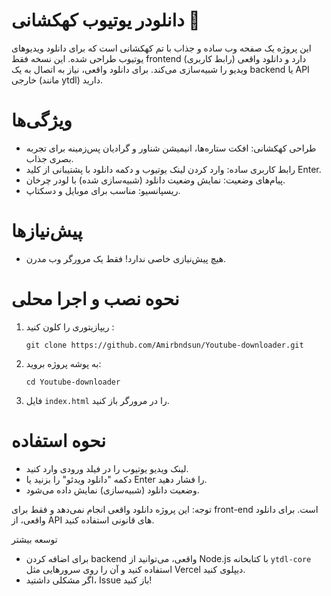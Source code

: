 # دانلودر یوتیوب کهکشانی 🚀

 این پروژه یک صفحه وب ساده و جذاب با تم کهکشانی است که برای دانلود ویدیوهای یوتیوب طراحی شده. این نسخه فقط frontend (رابط کاربری) دارد و دانلود واقعی ویدیو را شبیه‌سازی می‌کند. برای دانلود واقعی، نیاز به اتصال به یک backend یا API خارجی (مانند ytdl) دارید.

# ویژگی‌ها
- طراحی کهکشانی: افکت ستاره‌ها، انیمیشن شناور و گرادیان پس‌زمینه برای تجربه بصری جذاب.
- رابط کاربری ساده: وارد کردن لینک یوتیوب و دکمه دانلود با پشتیبانی از کلید Enter.
- پیام‌های وضعیت: نمایش وضعیت دانلود (شبیه‌سازی شده) با لودر چرخان.
- ریسپانسیو: مناسب برای موبایل و دسکتاپ.

# پیش‌نیازها
- هیچ پیش‌نیازی خاصی ندارد! فقط یک مرورگر وب مدرن.

# نحوه نصب و اجرا محلی
1. ریپازیتوری را کلون کنید :
   ```
   git clone https://github.com/Amirbndsun/Youtube-downloader.git
   ```
2. به پوشه پروژه بروید:
   ```
   cd Youtube-downloader
   ```

3. فایل `index.html` را در مرورگر باز کنید.
   

# نحوه استفاده
- لینک ویدیو یوتیوب را در فیلد ورودی وارد کنید.
- دکمه "دانلود ویدئو" را بزنید یا Enter را فشار دهید.
- وضعیت دانلود (شبیه‌سازی) نمایش داده می‌شود.

 توجه: این پروژه دانلود واقعی انجام نمی‌دهد و فقط برای front-end است. برای دانلود واقعی، از API های قانونی استفاده کنید.

 توسعه بیشتر
- برای اضافه کردن backend واقعی، می‌توانید از Node.js با کتابخانه `ytdl-core` استفاده کنید و آن را روی سرورهایی مثل Vercel دیپلوی کنید.
- اگر مشکلی داشتید، Issue باز کنید!

